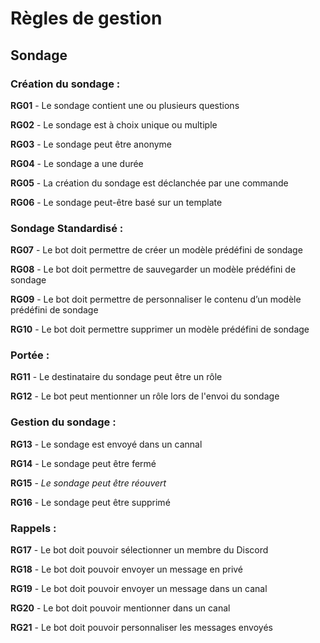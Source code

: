 # Règles de gestion

## Sondage

### Création du sondage :

**RG01** - Le sondage contient une ou plusieurs questions

**RG02** - Le sondage est à choix unique ou multiple

**RG03** - Le sondage peut être anonyme

**RG04** - Le sondage a une durée

**RG05** - La création du sondage est déclanchée par une commande

**RG06** - Le sondage peut-être basé sur un template

### Sondage Standardisé :

**RG07** - Le bot doit permettre de créer un modèle prédéfini de sondage

**RG08** - Le bot doit permettre de sauvegarder un modèle prédéfini de sondage

**RG09** - Le bot doit permettre de personnaliser le contenu d’un modèle prédéfini de sondage

**RG10** - Le bot doit permettre supprimer un modèle prédéfini de sondage

### Portée :

**RG11** - Le destinataire du sondage peut être un rôle

**RG12** - Le bot peut mentionner un rôle lors de l'envoi du sondage

### Gestion du sondage :

**RG13** - Le sondage est envoyé dans un cannal

**RG14** - Le sondage peut être fermé

**RG15** - *Le sondage peut être réouvert*

**RG16** - Le sondage peut être supprimé

### Rappels :

**RG17** - Le bot doit pouvoir sélectionner un membre du Discord

**RG18** - Le bot doit pouvoir envoyer un message en privé

**RG19** - Le bot doit pouvoir envoyer un message dans un canal

**RG20** - Le bot doit pouvoir mentionner dans un canal

**RG21** - Le bot doit pouvoir personnaliser les messages envoyés